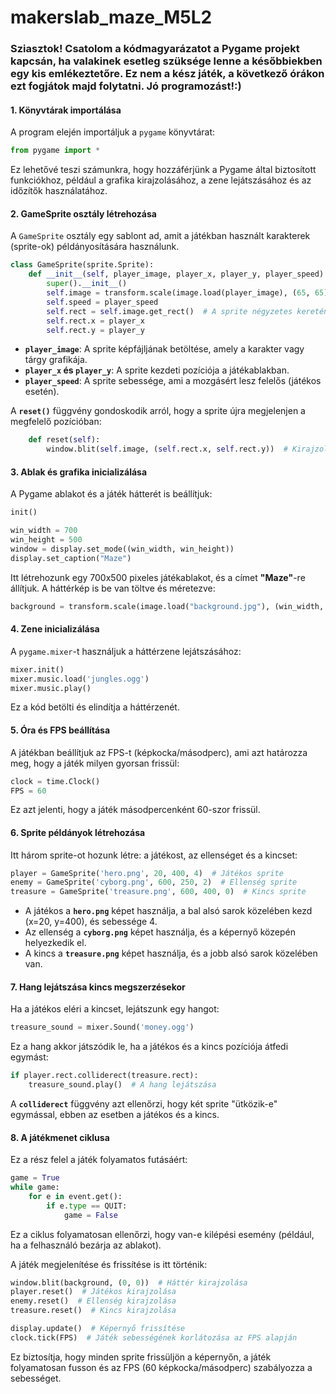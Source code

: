 # makerslab_maze_M5L2
### Sziasztok! Csatolom a kódmagyarázatot a Pygame projekt kapcsán, ha valakinek esetleg szüksége lenne a későbbiekben egy kis emlékeztetőre. Ez nem a kész játék, a következő órákon ezt fogjátok majd folytatni. Jó programozást!:)

#### 1. **Könyvtárak importálása**
A program elején importáljuk a `pygame` könyvtárat:

```python
from pygame import *
```

Ez lehetővé teszi számunkra, hogy hozzáférjünk a Pygame által biztosított funkciókhoz, például a grafika kirajzolásához, a zene lejátszásához és az időzítők használatához.

#### 2. **GameSprite osztály létrehozása**
A `GameSprite` osztály egy sablont ad, amit a játékban használt karakterek (sprite-ok) példányosítására használunk.

```python
class GameSprite(sprite.Sprite):
    def __init__(self, player_image, player_x, player_y, player_speed):
        super().__init__()
        self.image = transform.scale(image.load(player_image), (65, 65))  # Sprite méretének beállítása
        self.speed = player_speed
        self.rect = self.image.get_rect()  # A sprite négyzetes keretének megadása, ami a pozíciót is jelöli
        self.rect.x = player_x
        self.rect.y = player_y
```

- **`player_image`**: A sprite képfájljának betöltése, amely a karakter vagy tárgy grafikája.
- **`player_x` és `player_y`**: A sprite kezdeti pozíciója a játékablakban.
- **`player_speed`**: A sprite sebessége, ami a mozgásért lesz felelős (játékos esetén).

A **`reset()`** függvény gondoskodik arról, hogy a sprite újra megjelenjen a megfelelő pozícióban:

```python
    def reset(self):
        window.blit(self.image, (self.rect.x, self.rect.y))  # Kirajzolja a sprite-ot a képernyőre
```

#### 3. **Ablak és grafika inicializálása**
A Pygame ablakot és a játék hátterét is beállítjuk:

```python
init()

win_width = 700
win_height = 500
window = display.set_mode((win_width, win_height))
display.set_caption("Maze")
```

Itt létrehozunk egy 700x500 pixeles játékablakot, és a címet **"Maze"**-re állítjuk. A háttérkép is be van töltve és méretezve:

```python
background = transform.scale(image.load("background.jpg"), (win_width, win_height))
```

#### 4. **Zene inicializálása**
A `pygame.mixer`-t használjuk a háttérzene lejátszásához:

```python
mixer.init()
mixer.music.load('jungles.ogg')
mixer.music.play()
```

Ez a kód betölti és elindítja a háttérzenét.

#### 5. **Óra és FPS beállítása**
A játékban beállítjuk az FPS-t (képkocka/másodperc), ami azt határozza meg, hogy a játék milyen gyorsan frissül:

```python
clock = time.Clock()
FPS = 60
```

Ez azt jelenti, hogy a játék másodpercenként 60-szor frissül.

#### 6. **Sprite példányok létrehozása**
Itt három sprite-ot hozunk létre: a játékost, az ellenséget és a kincset:

```python
player = GameSprite('hero.png', 20, 400, 4)  # Játékos sprite
enemy = GameSprite('cyborg.png', 600, 250, 2)  # Ellenség sprite
treasure = GameSprite('treasure.png', 600, 400, 0)  # Kincs sprite
```

- A játékos a **`hero.png`** képet használja, a bal alsó sarok közelében kezd (x=20, y=400), és sebessége 4.
- Az ellenség a **`cyborg.png`** képet használja, és a képernyő közepén helyezkedik el.
- A kincs a **`treasure.png`** képet használja, és a jobb alsó sarok közelében van.

#### 7. **Hang lejátszása kincs megszerzésekor**
Ha a játékos eléri a kincset, lejátszunk egy hangot:

```python
treasure_sound = mixer.Sound('money.ogg')
```

Ez a hang akkor játszódik le, ha a játékos és a kincs pozíciója átfedi egymást:

```python
if player.rect.colliderect(treasure.rect):
    treasure_sound.play()  # A hang lejátszása
```

A **`colliderect`** függvény azt ellenőrzi, hogy két sprite "ütközik-e" egymással, ebben az esetben a játékos és a kincs.

#### 8. **A játékmenet ciklusa**
Ez a rész felel a játék folyamatos futásáért:

```python
game = True
while game:
    for e in event.get():
        if e.type == QUIT:
            game = False
```

Ez a ciklus folyamatosan ellenőrzi, hogy van-e kilépési esemény (például, ha a felhasználó bezárja az ablakot).

A játék megjelenítése és frissítése is itt történik:

```python
window.blit(background, (0, 0))  # Háttér kirajzolása
player.reset()  # Játékos kirajzolása
enemy.reset()  # Ellenség kirajzolása
treasure.reset()  # Kincs kirajzolása

display.update()  # Képernyő frissítése
clock.tick(FPS)  # Játék sebességének korlátozása az FPS alapján
```

Ez biztosítja, hogy minden sprite frissüljön a képernyőn, a játék folyamatosan fusson és az FPS (60 képkocka/másodperc) szabályozza a sebességet.


